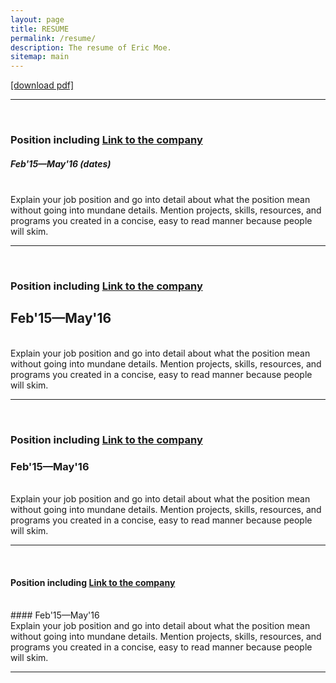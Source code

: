 ```yaml
---
layout: page
title: RESUME
permalink: /resume/
description: The resume of Eric Moe.
sitemap: main
---
```

<!-- include the resume link here -->
<a href="https://en.wikipedia.org/wiki/Link_(The_Legend_of_Zelda)" target="blank">[download pdf]</a>
<br/>
<hr/>
<br/>

<!-- repeat this code block for everything you want to include -->

### Position including <a href="https://en.wikipedia.org/wiki/Link_(The_Legend_of_Zelda)" target="blank">Link to the company</a>
##### Feb'15—May'16 (dates)
<br/>
Explain your job position and go into detail about what the position mean without going into mundane details. Mention projects, skills, resources, and programs you created in a concise, easy to read manner because people will skim.
<br/>
<hr/>
<br/>


### Position including <a href="https://en.wikipedia.org/wiki/Link_(The_Legend_of_Zelda)" target="blank">Link to the company</a>
## Feb'15—May'16
<br/>
Explain your job position and go into detail about what the position mean without going into mundane details. Mention projects, skills, resources, and programs you created in a concise, easy to read manner because people will skim.
<br/>
<hr/>
<br/>


### Position including <a href="https://en.wikipedia.org/wiki/Link_(The_Legend_of_Zelda)" target="blank">Link to the company</a>
### Feb'15—May'16
<br/>
Explain your job position and go into detail about what the position mean without going into mundane details. Mention projects, skills, resources, and programs you created in a concise, easy to read manner because people will skim.
<br/>
<hr/>
<br/>


#### Position including <a href="https://en.wikipedia.org/wiki/Link_(The_Legend_of_Zelda)" target="blank">Link to the company</a>
<br/>
#### Feb'15—May'16
<br/>
Explain your job position and go into detail about what the position mean without going into mundane details. Mention projects, skills, resources, and programs you created in a concise, easy to read manner because people will skim.
<br/>
<hr/>
<br/>
